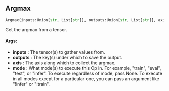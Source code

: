 ## Argmax
```python
Argmax(inputs:Union[str, List[str]], outputs:Union[str, List[str]], axis:int=0, mode:Union[NoneType, str, Iterable[str]]='eval')
```
Get the argmax from a tensor.


#### Args:

* **inputs** :  The tensor(s) to gather values from.
* **outputs** :  The key(s) under which to save the output.
* **axis** :  The axis along which to collect the argmax.
* **mode** :  What mode(s) to execute this Op in. For example, "train", "eval", "test", or "infer". To execute        regardless of mode, pass None. To execute in all modes except for a particular one, you can pass an argument        like "!infer" or "!train".
